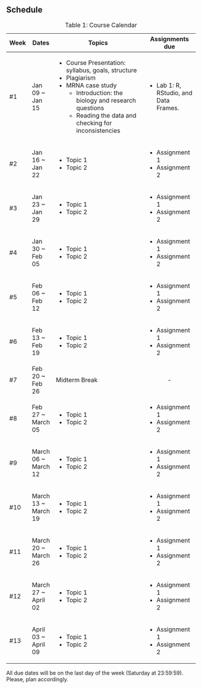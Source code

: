 ## Schedule
<table id="course-schedule">
    <caption>Table 1: Course Calendar</caption>
    <thead>
        <tr>
            <th style="width: 100px;">Week</th>
            <th style="width: 150px;">Dates</th>
            <th style="width: 50%;">Topics</th>
            <th style="width: 28%;">Assignments due</th>
        </tr>
    </thead>
    <tbody>
        <tr>
            <td>#1</td> 
            <td>Jan 09 ~ Jan 15</td>
            <td style="text-align: left;">
                <ul>
                    <li>Course Presentation: syllabus, goals, structure</li>
                    <li>Plagiarism</li>
                    <li>
                        MRNA case study
                        <ul>
                            <li>Introduction: the biology and research questions</li>
                            <li>Reading the data and checking for inconsistencies</li>
                        </ul>
                    </li>
                </ul>
            </td>
            <td style="text-align: left;">
                <ul>
                    <li>Lab 1: R, RStudio, and Data Frames.</li>
                </ul>
            </td>
        </tr>
        <tr>
            <td>#2</td>
            <td>Jan 16 ~ Jan 22</td>
            <td style="text-align: left;">
                <ul>
                    <li>Topic 1</li>
                    <li>Topic 2</li>
                </ul>
            </td>
            <td style="text-align: left;">
                <ul>
                    <li>Assignment 1</li>
                    <li>Assignment 2</li>
                </ul>           
            </td>
        </tr>
        <tr>
            <td>#3</td>
            <td>Jan 23 ~ Jan 29</td>
            <td style="text-align: left;">
                <ul>
                    <li>Topic 1</li>
                    <li>Topic 2</li>
                </ul>
            </td>
            <td style="text-align: left;">
                <ul>
                    <li>Assignment 1</li>
                    <li>Assignment 2</li>
                </ul>           
            </td>
        </tr>
        <tr>
            <td>#4</td>
            <td> Jan 30 ~ Feb 05</td>
            <td style="text-align: left;">
                <ul>
                    <li>Topic 1</li>
                    <li>Topic 2</li>
                </ul>
            </td>
            <td style="text-align: left;">
                <ul>
                    <li>Assignment 1</li>
                    <li>Assignment 2</li>
                </ul>           
            </td>
        </tr>
        <tr>
            <td>#5</td>
            <td>Feb 06 ~ Feb 12</td>
            <td style="text-align: left;">
                <ul>
                    <li>Topic 1</li>
                    <li>Topic 2</li>
                </ul>
            </td>
            <td style="text-align: left;">
                <ul>
                    <li>Assignment 1</li>
                    <li>Assignment 2</li>
                </ul>           
            </td>
        </tr>
        <tr>
            <td>#6</td>
            <td> Feb 13 ~ Feb 19 </td>
            <td style="text-align: left;">
                <ul>
                    <li>Topic 1</li>
                    <li>Topic 2</li>
                </ul>
            </td>
            <td style="text-align: left;">
                <ul>
                    <li>Assignment 1</li>
                    <li>Assignment 2</li>
                </ul>           
            </td>
        </tr>
        <tr>
            <td>#7</td>
            <td> Feb 20 ~ Feb 26 </td>
            <td style="text-align: left;">
                    Midterm Break
            </td>
            <td style="text-align: center;">
                -  
            </td>
        </tr>
        <tr>
            <td>#8</td>
            <td> Feb 27 ~ March 05 </td>
            <td style="text-align: left;">
                <ul>
                    <li>Topic 1</li>
                    <li>Topic 2</li>
                </ul>
            </td>
            <td style="text-align: left;">
                <ul>
                    <li>Assignment 1</li>
                    <li>Assignment 2</li>
                </ul>           
            </td>
        </tr>
        <tr>
            <td>#9</td>
            <td> March 06 ~ March 12 </td>
            <td style="text-align: left;">
                <ul>
                    <li>Topic 1</li>
                    <li>Topic 2</li>
                </ul>
            </td>
            <td style="text-align: left;">
                <ul>
                    <li>Assignment 1</li>
                    <li>Assignment 2</li>
                </ul>           
            </td>
        </tr>
        <tr>
            <td>#10</td>
            <td> March 13 ~ March 19 </td>
            <td style="text-align: left;">
                <ul>
                    <li>Topic 1</li>
                    <li>Topic 2</li>
                </ul>
            </td>
            <td style="text-align: left;">
                <ul>
                    <li>Assignment 1</li>
                    <li>Assignment 2</li>
                </ul>           
            </td>
        </tr>
        <tr>
            <td>#11</td>
            <td> March 20 ~ March 26 </td>
            <td style="text-align: left;">
                <ul>
                    <li>Topic 1</li>
                    <li>Topic 2</li>
                </ul>
            </td>
            <td style="text-align: left;">
                <ul>
                    <li>Assignment 1</li>
                    <li>Assignment 2</li>
                </ul>           
            </td>
        </tr>
        <tr>
            <td>#12</td>
            <td> March 27 ~ April 02 </td>
            <td style="text-align: left;">
                <ul>
                    <li>Topic 1</li>
                    <li>Topic 2</li>
                </ul>
            </td>
            <td style="text-align: left;">
                <ul>
                    <li>Assignment 1</li>
                    <li>Assignment 2</li>
                </ul>           
            </td>
        </tr>
        <tr>
            <td>#13</td>
            <td> April 03 ~ April 09 </td>
            <td style="text-align: left;">
                <ul>
                    <li>Topic 1</li>
                    <li>Topic 2</li>
                </ul>
            </td>
            <td style="text-align: left;">
                <ul>
                    <li>Assignment 1</li>
                    <li>Assignment 2</li>
                </ul>           
            </td>
        </tr>
    </tbody>
</table>

<p>All due dates will be on the last day of the week (Saturday at 23:59:59). Please, plan accordingly.</p>


